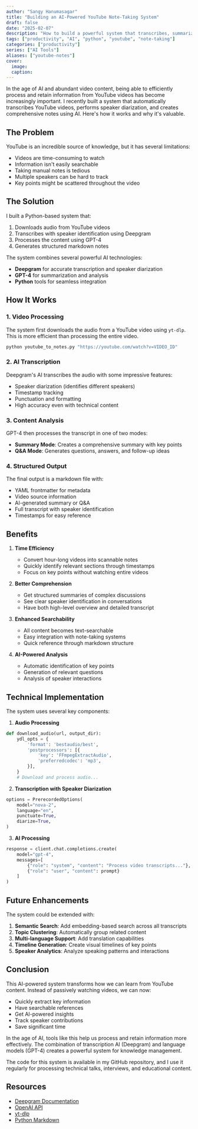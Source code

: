 ```yaml
---
author: "Sangy Hanumasagar"
title: "Building an AI-Powered YouTube Note-Taking System"
draft: false
date: "2025-02-07"
description: "How to build a powerful system that transcribes, summarizes, and analyzes YouTube videos using AI"
tags: ["productivity", "AI", "python", "youtube", "note-taking"]
categories: ["productivity"]
series: ["AI Tools"]
aliases: ["youtube-notes"]
cover:
  image: 
  caption:
---
```


In the age of AI and abundant video content, being able to efficiently process and retain information from YouTube videos has become increasingly important. I recently built a system that automatically transcribes YouTube videos, performs speaker diarization, and creates comprehensive notes using AI. Here's how it works and why it's valuable.

## The Problem

YouTube is an incredible source of knowledge, but it has several limitations:
- Videos are time-consuming to watch
- Information isn't easily searchable
- Taking manual notes is tedious
- Multiple speakers can be hard to track
- Key points might be scattered throughout the video

## The Solution

I built a Python-based system that:
1. Downloads audio from YouTube videos
2. Transcribes with speaker identification using Deepgram
3. Processes the content using GPT-4
4. Generates structured markdown notes

The system combines several powerful AI technologies:
- **Deepgram** for accurate transcription and speaker diarization
- **GPT-4** for summarization and analysis
- **Python** tools for seamless integration

## How It Works

### 1. Video Processing
The system first downloads the audio from a YouTube video using `yt-dlp`. This is more efficient than processing the entire video.

```bash
python youtube_to_notes.py "https://youtube.com/watch?v=VIDEO_ID"
```

### 2. AI Transcription
Deepgram's AI transcribes the audio with some impressive features:
- Speaker diarization (identifies different speakers)
- Timestamp tracking
- Punctuation and formatting
- High accuracy even with technical content

### 3. Content Analysis
GPT-4 then processes the transcript in one of two modes:
- **Summary Mode**: Creates a comprehensive summary with key points
- **Q&A Mode**: Generates questions, answers, and follow-up ideas

### 4. Structured Output
The final output is a markdown file with:
- YAML frontmatter for metadata
- Video source information
- AI-generated summary or Q&A
- Full transcript with speaker identification
- Timestamps for easy reference

## Benefits

1. **Time Efficiency**
   - Convert hour-long videos into scannable notes
   - Quickly identify relevant sections through timestamps
   - Focus on key points without watching entire videos

2. **Better Comprehension**
   - Get structured summaries of complex discussions
   - See clear speaker identification in conversations
   - Have both high-level overview and detailed transcript

3. **Enhanced Searchability**
   - All content becomes text-searchable
   - Easy integration with note-taking systems
   - Quick reference through markdown structure

4. **AI-Powered Analysis**
   - Automatic identification of key points
   - Generation of relevant questions
   - Analysis of speaker interactions

## Technical Implementation

The system uses several key components:

1. **Audio Processing**
```python
def download_audio(url, output_dir):
    ydl_opts = {
        'format': 'bestaudio/best',
        'postprocessors': [{
            'key': 'FFmpegExtractAudio',
            'preferredcodec': 'mp3',
        }],
    }
    # Download and process audio...
```

2. **Transcription with Speaker Diarization**
```python
options = PrerecordedOptions(
    model="nova-2",
    language="en",
    punctuate=True,
    diarize=True,
)
```

3. **AI Processing**
```python
response = client.chat.completions.create(
    model="gpt-4",
    messages=[
        {"role": "system", "content": "Process video transcripts..."},
        {"role": "user", "content": prompt}
    ]
)
```

## Future Enhancements

The system could be extended with:
1. **Semantic Search**: Add embedding-based search across all transcripts
2. **Topic Clustering**: Automatically group related content
3. **Multi-language Support**: Add translation capabilities
4. **Timeline Generation**: Create visual timelines of key points
5. **Speaker Analytics**: Analyze speaking patterns and interactions

## Conclusion

This AI-powered system transforms how we can learn from YouTube content. Instead of passively watching videos, we can now:
- Quickly extract key information
- Have searchable references
- Get AI-powered insights
- Track speaker contributions
- Save significant time

In the age of AI, tools like this help us process and retain information more effectively. The combination of transcription AI (Deepgram) and language models (GPT-4) creates a powerful system for knowledge management.

The code for this system is available in my GitHub repository, and I use it regularly for processing technical talks, interviews, and educational content.

## Resources
- [Deepgram Documentation](https://developers.deepgram.com/)
- [OpenAI API](https://platform.openai.com/)
- [yt-dlp](https://github.com/yt-dlp/yt-dlp)
- [Python Markdown](https://python-markdown.github.io/) 